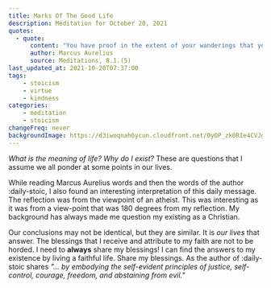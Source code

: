 ```yaml
---
title: Marks Of The Good Life
description: Meditation for October 20, 2021
quotes: 
  - quote:
      content: "You have proof in the extent of your wanderings that you never found the art of living anywhere—not in logic, nor in wealth, fame, or in any indulgence. Nowhere. Where is it then? In doing what human nature demands. How is a person to do this? By having principles be the source of desire and action. What principles? Those to do with good and evil, indeed in the belief that there is no good for a human being except what creates justice, self-control, courage and freedom, and nothing evil except what destroys these things."
      author: Marcus Aurelius
      source: Meditations, 8.1.(5)
last_updated_at: 2021-10-20T07:37:00
tags:
    - stoicism
    - virtue
    - kindness
categories:
    - meditation
    - stoicism
changeFreq: never
backgroundImage: https://d3iwoqnah6ycun.cloudfront.net/0yOP_zk0RIe4CVJgQcjiUQ.jpg
---
```


*What is the meaning of life? Why do I exist?* These are questions that I assume we all ponder at some points  in our 
lives. 

While reading Marcus Aurelius words and then the words of the author :daily-stoic, I also found an interesting 
interpretation of this daily message. The reflection was from the viewpoint of an atheist. This was interesting as it 
was from a view-point that was 180 degrees from my reflection. My background has always made me question my existing as
a Christian.

Our conclusions may not be identical, but they are similar. It is *our lives* that answer. The blessings that I receive 
and attribute to my faith are not to be horded. I need to **always** share my blessings! I can find the answers to my 
existence by living a faithful life. Share my blessings. As the author of :daily-stoic shares *"… by embodying the 
self-evident principles of justice, self-control, courage, freedom, and abstaining from evil."*  
